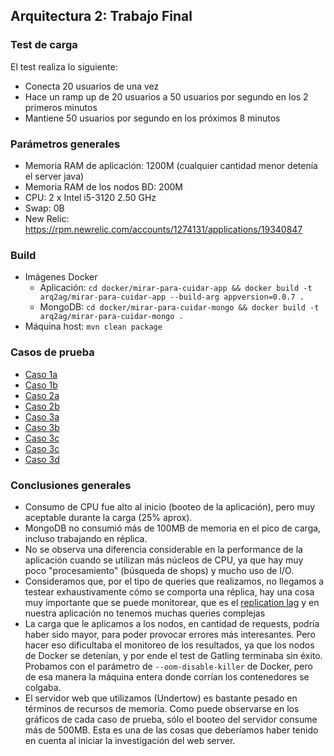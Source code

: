 ## Arquitectura 2: Trabajo Final

### Test de carga

El test realiza lo siguiente:

* Conecta 20 usuarios de una vez
* Hace un ramp up de 20 usuarios a 50 usuarios por segundo en los 2 primeros minutos
* Mantiene 50 usuarios por segundo en los próximos 8 minutos

### Parámetros generales

* Memoria RAM de aplicación: 1200M (cualquier cantidad menor detenía el server java)
* Memoria RAM de los nodos BD: 200M
* CPU: 2 x Intel i5-3120 2.50 GHz
* Swap: 0B
* New Relic: https://rpm.newrelic.com/accounts/1274131/applications/19340847

### Build

* Imágenes Docker
  * Aplicación: `cd docker/mirar-para-cuidar-app && docker build -t arq2ag/mirar-para-cuidar-app --build-arg appversion=0.0.7 .`
  * MongoDB: `cd docker/mirar-para-cuidar-mongo && docker build -t arq2ag/mirar-para-cuidar-mongo .`
* Máquina host: `mvn clean package`

### Casos de prueba

* [Caso 1a](caso-1a/README.md)
* [Caso 1b](caso-1b/README.md)
* [Caso 2a](caso-2a/README.md)
* [Caso 2b](caso-2b/README.md)
* [Caso 3a](caso-3a/README.md)
* [Caso 3b](caso-3b/README.md)
* [Caso 3c](caso-3c/README.md)
* [Caso 3c](caso-3d/README.md)
* [Caso 3d](caso-3d/README.md)

### Conclusiones generales

* Consumo de CPU fue alto al inicio (booteo de la aplicación), pero muy aceptable durante la carga (25% aprox).
* MongoDB no consumió más de 100MB de memoria en el pico de carga, incluso trabajando en réplica.
* No se observa una diferencia considerable en la performance de la aplicación cuando se utilizan más núcleos
de CPU, ya que hay muy poco "procesamiento" (búsqueda de shops) y mucho uso de I/O.
* Consideramos que, por el tipo de queries que realizamos, no llegamos a testear exhaustivamente cómo se comporta
una réplica, hay una cosa muy importante que se puede monitorear, que es el [replication lag](http://blog.mlab.com/2013/03/replication-lag-the-facts-of-life/)
y en nuestra aplicación no tenemos muchas queries complejas
* La carga que le aplicamos a los nodos, en cantidad de requests, podría haber sido mayor, para poder provocar
errores más interesantes. Pero hacer eso dificultaba el monitoreo de los resultados, ya que los nodos de Docker
se detenían, y por ende el test de Gatling terminaba sin éxito. Probamos con el parámetro de `--oom-disable-killer`
de Docker, pero de esa manera la máquina entera donde corrían los contenedores se colgaba.
* El servidor web que utilizamos (Undertow) es bastante pesado en términos de recursos de memoria. Como puede
observarse en los gráficos de cada caso de prueba, sólo el booteo del servidor consume más de 500MB. Esta es una de
las cosas que deberíamos haber tenido en cuenta al iniciar la investigación del web server.
